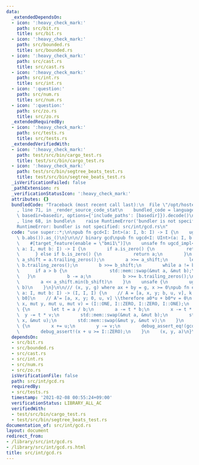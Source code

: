 ```yaml
---
data:
  _extendedDependsOn:
  - icon: ':heavy_check_mark:'
    path: src/bit.rs
    title: src/bit.rs
  - icon: ':heavy_check_mark:'
    path: src/bounded.rs
    title: src/bounded.rs
  - icon: ':heavy_check_mark:'
    path: src/cast.rs
    title: src/cast.rs
  - icon: ':heavy_check_mark:'
    path: src/int.rs
    title: src/int.rs
  - icon: ':question:'
    path: src/num.rs
    title: src/num.rs
  - icon: ':question:'
    path: src/zo.rs
    title: src/zo.rs
  _extendedRequiredBy:
  - icon: ':heavy_check_mark:'
    path: src/tests.rs
    title: src/tests.rs
  _extendedVerifiedWith:
  - icon: ':heavy_check_mark:'
    path: test/src/bin/cargo_test.rs
    title: test/src/bin/cargo_test.rs
  - icon: ':heavy_check_mark:'
    path: test/src/bin/segtree_beats_test.rs
    title: test/src/bin/segtree_beats_test.rs
  _isVerificationFailed: false
  _pathExtension: rs
  _verificationStatusIcon: ':heavy_check_mark:'
  attributes: {}
  bundledCode: "Traceback (most recent call last):\n  File \"/opt/hostedtoolcache/Python/3.9.1/x64/lib/python3.9/site-packages/onlinejudge_verify/documentation/build.py\"\
    , line 71, in _render_source_code_stat\n    bundled_code = language.bundle(stat.path,\
    \ basedir=basedir, options={'include_paths': [basedir]}).decode()\n  File \"/opt/hostedtoolcache/Python/3.9.1/x64/lib/python3.9/site-packages/onlinejudge_verify/languages/user_defined.py\"\
    , line 68, in bundle\n    raise RuntimeError('bundler is not specified: {}'.format(path.as_posix()))\n\
    RuntimeError: bundler is not specified: src/int/gcd.rs\n"
  code: "use super::*;\n\npub fn gcd<I: Int>(a: I, b: I) -> I {\n    ugcd(a.abs(),\
    \ b.abs()).as_()\n}\n\n// binary gcd\npub fn ugcd<I: UInt>(a: I, b: I) -> I {\n\
    \    #[target_feature(enable = \"bmi1\")]\n    unsafe fn ugcd_impl<I: UInt>(mut\
    \ a: I, mut b: I) -> I {\n        if a.is_zero() {\n            return b;\n  \
    \      } else if b.is_zero() {\n            return a;\n        }\n        let\
    \ a_shift = a.trailing_zeros();\n        a >>= a_shift;\n        let b_shift =\
    \ b.trailing_zeros();\n        b >>= b_shift;\n        while a != b {\n      \
    \      if a > b {\n                std::mem::swap(&mut a, &mut b);\n         \
    \   }\n            b -= a;\n            b >>= b.trailing_zeros();\n        }\n\
    \        a << a_shift.min(b_shift)\n    }\n    unsafe {\n        ugcd_impl(a,\
    \ b)\n    }\n}\n\n/// (x, y, g) where ax + by = g, x >= 0\npub fn extgcd<I: IInt>(mut\
    \ a: I, mut b: I) -> (I, I, I) {\n    // A = [a, x, y; b, u, v], k = [-1; a0;\
    \ b0]\n    // A'= [a, x, y; 0, u, v] \\therefore a0*u + b0*v = 0\n    let (mut\
    \ x, mut y, mut u, mut v) = (I::ONE, I::ZERO, I::ZERO, I::ONE);\n    while !b.is_zero()\
    \ {\n        let t = a / b;\n        a -= t * b;\n        x -= t * u;\n      \
    \  y -= t * v;\n        std::mem::swap(&mut a, &mut b);\n        std::mem::swap(&mut\
    \ x, &mut u);\n        std::mem::swap(&mut y, &mut v);\n    }\n    if x < I::ZERO\
    \ {\n        x += u;\n        y -= v;\n        debug_assert_eq!(gcd(u, v), I::ONE);\n\
    \        debug_assert!(x + u >= I::ZERO);\n    }\n    (x, y, a)\n}\n"
  dependsOn:
  - src/bit.rs
  - src/bounded.rs
  - src/cast.rs
  - src/int.rs
  - src/num.rs
  - src/zo.rs
  isVerificationFile: false
  path: src/int/gcd.rs
  requiredBy:
  - src/tests.rs
  timestamp: '2021-02-08 00:55:24+09:00'
  verificationStatus: LIBRARY_ALL_AC
  verifiedWith:
  - test/src/bin/cargo_test.rs
  - test/src/bin/segtree_beats_test.rs
documentation_of: src/int/gcd.rs
layout: document
redirect_from:
- /library/src/int/gcd.rs
- /library/src/int/gcd.rs.html
title: src/int/gcd.rs
---
```

